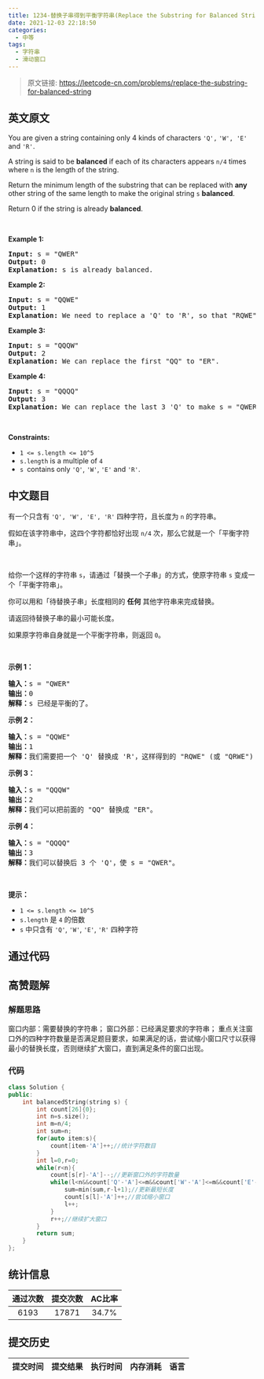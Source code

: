 ```yaml
---
title: 1234-替换子串得到平衡字符串(Replace the Substring for Balanced String)
date: 2021-12-03 22:18:50
categories:
  - 中等
tags:
  - 字符串
  - 滑动窗口
---
```


> 原文链接: https://leetcode-cn.com/problems/replace-the-substring-for-balanced-string


## 英文原文
<div><p>You are given a string containing only 4&nbsp;kinds of characters <code>&#39;Q&#39;,</code> <code>&#39;W&#39;, &#39;E&#39;</code> and&nbsp;<code>&#39;R&#39;</code>.</p>

<p>A string is said to be&nbsp;<strong>balanced</strong><em>&nbsp;</em>if each of its characters appears&nbsp;<code>n/4</code> times where <code>n</code> is the length of the string.</p>

<p>Return the minimum length of the substring that can be replaced with <strong>any</strong> other string of the same length to make the original string <code>s</code>&nbsp;<strong>balanced</strong>.</p>

<p>Return 0 if the string is already <strong>balanced</strong>.</p>

<p>&nbsp;</p>
<p><strong>Example 1:</strong></p>

<pre>
<strong>Input:</strong> s = &quot;QWER&quot;
<strong>Output:</strong> 0
<strong>Explanation: </strong>s is already balanced.</pre>

<p><strong>Example 2:</strong></p>

<pre>
<strong>Input:</strong> s = &quot;QQWE&quot;
<strong>Output:</strong> 1
<strong>Explanation: </strong>We need to replace a &#39;Q&#39; to &#39;R&#39;, so that &quot;RQWE&quot; (or &quot;QRWE&quot;) is balanced.
</pre>

<p><strong>Example 3:</strong></p>

<pre>
<strong>Input:</strong> s = &quot;QQQW&quot;
<strong>Output:</strong> 2
<strong>Explanation: </strong>We can replace the first &quot;QQ&quot; to &quot;ER&quot;. 
</pre>

<p><strong>Example 4:</strong></p>

<pre>
<strong>Input:</strong> s = &quot;QQQQ&quot;
<strong>Output:</strong> 3
<strong>Explanation: </strong>We can replace the last 3 &#39;Q&#39; to make s = &quot;QWER&quot;.
</pre>

<p>&nbsp;</p>
<p><strong>Constraints:</strong></p>

<ul>
	<li><code>1 &lt;= s.length &lt;= 10^5</code></li>
	<li><code>s.length</code> is a multiple of <code>4</code></li>
	<li><code>s&nbsp;</code>contains only <code>&#39;Q&#39;</code>, <code>&#39;W&#39;</code>, <code>&#39;E&#39;</code> and&nbsp;<code>&#39;R&#39;</code>.</li>
</ul>
</div>

## 中文题目
<div><p>有一个只含有&nbsp;<code>&#39;Q&#39;, &#39;W&#39;, &#39;E&#39;,&nbsp;&#39;R&#39;</code>&nbsp;四种字符，且长度为 <code>n</code>&nbsp;的字符串。</p>

<p>假如在该字符串中，这四个字符都恰好出现&nbsp;<code>n/4</code>&nbsp;次，那么它就是一个「平衡字符串」。</p>

<p>&nbsp;</p>

<p>给你一个这样的字符串 <code>s</code>，请通过「替换一个子串」的方式，使原字符串 <code>s</code> 变成一个「平衡字符串」。</p>

<p>你可以用和「待替换子串」长度相同的&nbsp;<strong>任何</strong> 其他字符串来完成替换。</p>

<p>请返回待替换子串的最小可能长度。</p>

<p>如果原字符串自身就是一个平衡字符串，则返回 <code>0</code>。</p>

<p>&nbsp;</p>

<p><strong>示例 1：</strong></p>

<pre><strong>输入：</strong>s = &quot;QWER&quot;
<strong>输出：</strong>0
<strong>解释：</strong>s 已经是平衡的了。</pre>

<p><strong>示例 2：</strong></p>

<pre><strong>输入：</strong>s = &quot;QQWE&quot;
<strong>输出：</strong>1
<strong>解释：</strong>我们需要把一个 &#39;Q&#39; 替换成 &#39;R&#39;，这样得到的 &quot;RQWE&quot; (或 &quot;QRWE&quot;) 是平衡的。
</pre>

<p><strong>示例 3：</strong></p>

<pre><strong>输入：</strong>s = &quot;QQQW&quot;
<strong>输出：</strong>2
<strong>解释：</strong>我们可以把前面的 &quot;QQ&quot; 替换成 &quot;ER&quot;。 
</pre>

<p><strong>示例 4：</strong></p>

<pre><strong>输入：</strong>s = &quot;QQQQ&quot;
<strong>输出：</strong>3
<strong>解释：</strong>我们可以替换后 3 个 &#39;Q&#39;，使 s = &quot;QWER&quot;。
</pre>

<p>&nbsp;</p>

<p><strong>提示：</strong></p>

<ul>
	<li><code>1 &lt;= s.length &lt;= 10^5</code></li>
	<li><code>s.length</code>&nbsp;是&nbsp;<code>4</code>&nbsp;的倍数</li>
	<li><code>s</code>&nbsp;中只含有&nbsp;<code>&#39;Q&#39;</code>, <code>&#39;W&#39;</code>, <code>&#39;E&#39;</code>,&nbsp;<code>&#39;R&#39;</code>&nbsp;四种字符</li>
</ul>
</div>

## 通过代码
<RecoDemo>
</RecoDemo>


## 高赞题解
### 解题思路

窗口内部：需要替换的字符串；
窗口外部：已经满足要求的字符串；
重点关注窗口外的四种字符数量是否满足题目要求，如果满足的话，尝试缩小窗口尺寸以获得最小的替换长度，否则继续扩大窗口，直到满足条件的窗口出现。

### 代码

```cpp
class Solution {
public:
    int balancedString(string s) {
        int count[26]{0};
        int n=s.size();
        int m=n/4;
        int sum=n;
        for(auto item:s){
            count[item-'A']++;//统计字符数目
        }
        int l=0,r=0;
        while(r<n){
            count[s[r]-'A']--;//更新窗口外的字符数量
            while(l<n&&count['Q'-'A']<=m&&count['W'-'A']<=m&&count['E'-'A']<=m&&count['R'-'A']<=m){
                sum=min(sum,r-l+1);//更新最短长度
                count[s[l]-'A']++;//尝试缩小窗口
                l++;
            }
            r++;//继续扩大窗口
        }
        return sum;
    }
};
```

## 统计信息
| 通过次数 | 提交次数 | AC比率 |
| :------: | :------: | :------: |
|    6193    |    17871    |   34.7%   |

## 提交历史
| 提交时间 | 提交结果 | 执行时间 |  内存消耗  | 语言 |
| :------: | :------: | :------: | :--------: | :--------: |

